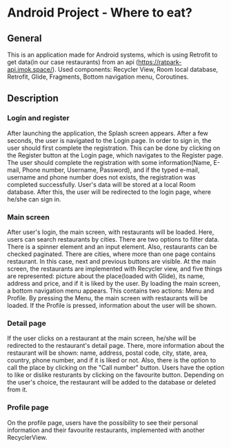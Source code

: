 # Android Project - Where to eat?

## General

This is an application made for Android systems, which is using Retrofit to get data(in our case restaurants) from an api (https://ratpark-api.imok.space/).
Used components: Recycler View, Room local database, Retrofit, Glide, Fragments, Bottom navigation menu, Coroutines.
 
## Description

### Login and register

After launching the application, the Splash screen appears. After a few seconds, the user is navigated to the Login page. In order to sign in, the user should first complete the registration. This can be done by clicking on the Register button at the Login page, which navigates to the Register page. The user should complete the registration with some information(Name, E-mail, Phone number, Username, Password), and if the typed e-mail, username and phone number does not exists, the registration was completed successfully. User's data will be stored at a local Room database. After this, the user will be redirected to the login page, where he/she can sign in. 
 
### Main screen

After user's login, the main screen, with restaurants will be loaded. Here, users can search restaurants by cities. There are two options to filter data. There is a spinner element and an input element. Also, restaurants can be checked paginated. There are cities, where more than one page contains restaurant. In this case, next and previous buttons are visible. 
At the main screen, the restaurants are implemented with Recycler view, and five things are represented: picture about the place(loaded with Glide), its name, address and price, and if it is liked by the user. 
By loading the main screen, a bottom navigation menu appears. This contains two actions: Menu and Profile. 
By pressing the Menu, the main screen with restaurants will be loaded. If the Profile is pressed, information about the user will be shown.

### Detail page

If the user clicks on a restaurant at the main screen, he/she will be redirected to the restaurant's detail page. There, more information about the restaurant will be shown: name, address, postal code, city, state, area, country, phone number, and if it is liked or not. Also, there is the option to call the place by clicking on the "Call number" button.
Users have the option to like or dislike resturants by clicking on the favourite button. Depending on the user's choice, the restaurant will be added to the database or deleted from it.

### Profile page

On the profile page, users have the possibility to see their personal information and their favourite restaurants, implemented with another RecyclerView. 
